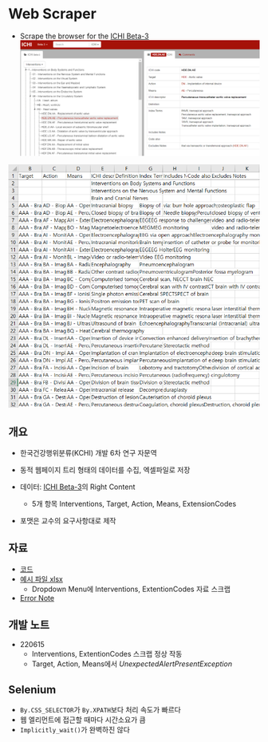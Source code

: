 # Web Scraper
- Scrape the browser for the [ICHI Beta-3](https://mitel.dimi.uniud.it/ichi/ "International Classification of Health Interventions")
![ICHI web page](ICHIMain.png)
  
![xlsx file image](xlsxImage.png)
  
## 개요
- 한국건강행위분류(KCHI) 개발 6차 연구 자문역  
- 동적 웹페이지 트리 형태의 데이터를 수집, 엑셀파일로 저장
- 데이터: [ICHI Beta-3](https://mitel.dimi.uniud.it/ichi/ "International Classification of Health Interventions")의 Right Content
    - 5개 항목 Interventions, Target, Action, Means, ExtensionCodes
  
- 포맷은 교수의 요구사항대로 제작

## 자료
- [코드](ICHICrawler/ICHICrawler.py)
- [예시 파일 xlsx](/ICHICrawler/ICHI_Beta_3.xlsx)
    - Dropdown Menu에 Interventions, ExtentionCodes 자료 스크랩
- [Error Note](ErrorNote.md)
      
## 개발 노트
- 220615
    - Interventions, ExtentionCodes 스크랩 정상 작동
    - Target, Action, Means에서 *UnexpectedAlertPresentException*


## Selenium
- `By.CSS_SELECTOR`가 `By.XPATH`보다 처리 속도가 빠르다
- 웹 엘리먼트에 접근할 때마다 시간소요가 큼
- `Implicitly_wait()`가 완벽하진 않다